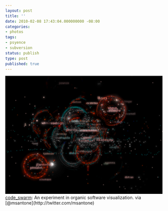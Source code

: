```yaml
---
layout: post
title: ''
date: 2010-02-08 17:43:04.000000000 -08:00
categories:
- photos
tags:
- psyence
- subversion
status: publish
type: post
published: true
---
```

<div class="figure">
<img src="/assets/tumblr_kxjai6QltD1qz9vvbo1_500.png" alt="" />
		        </div>
		<a href="http://vis.cs.ucdavis.edu/~ogawa/codeswarm/">code_swarm</a>: An experiment in organic software visualization. via [@msantone](http://twitter.com/msantone)
